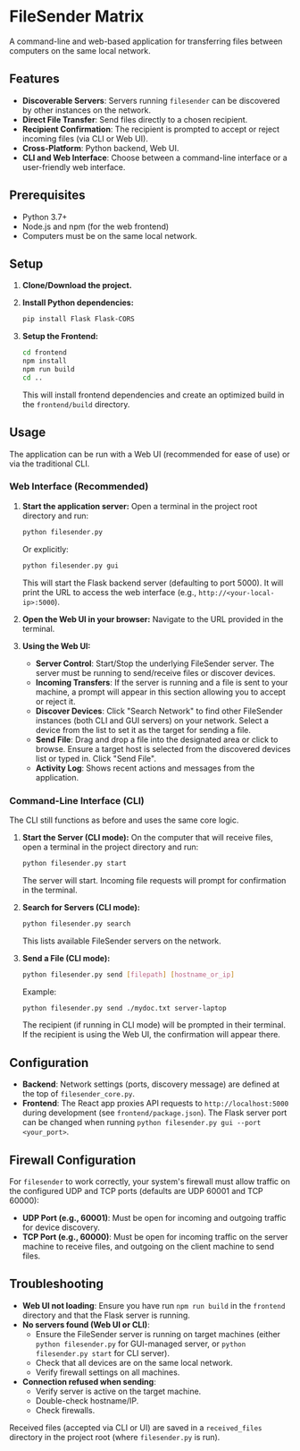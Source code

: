 # FileSender Matrix

A command-line and web-based application for transferring files between computers on the same local network.

## Features

* **Discoverable Servers**: Servers running `filesender` can be discovered by other instances on the network.
* **Direct File Transfer**: Send files directly to a chosen recipient.
* **Recipient Confirmation**: The recipient is prompted to accept or reject incoming files (via CLI or Web UI).
* **Cross-Platform**: Python backend, Web UI.
* **CLI and Web Interface**: Choose between a command-line interface or a user-friendly web interface.

## Prerequisites

* Python 3.7+
* Node.js and npm (for the web frontend)
* Computers must be on the same local network.

## Setup

1. **Clone/Download the project.**
2. **Install Python dependencies:**

    ```bash
    pip install Flask Flask-CORS
    ```

3. **Setup the Frontend:**

    ```bash
    cd frontend
    npm install
    npm run build
    cd ..
    ```

    This will install frontend dependencies and create an optimized build in the `frontend/build` directory.

## Usage

The application can be run with a Web UI (recommended for ease of use) or via the traditional CLI.

### Web Interface (Recommended)

1. **Start the application server:**
    Open a terminal in the project root directory and run:

    ```bash
    python filesender.py
    ```

    Or explicitly:

    ```bash
    python filesender.py gui
    ```

    This will start the Flask backend server (defaulting to port 5000). It will print the URL to access the web interface (e.g., `http://<your-local-ip>:5000`).

2. **Open the Web UI in your browser:**
    Navigate to the URL provided in the terminal.

3. **Using the Web UI:**
    * **Server Control**: Start/Stop the underlying FileSender server. The server must be running to send/receive files or discover devices.
    * **Incoming Transfers**: If the server is running and a file is sent to your machine, a prompt will appear in this section allowing you to accept or reject it.
    * **Discover Devices**: Click "Search Network" to find other FileSender instances (both CLI and GUI servers) on your network. Select a device from the list to set it as the target for sending a file.
    * **Send File**: Drag and drop a file into the designated area or click to browse. Ensure a target host is selected from the discovered devices list or typed in. Click "Send File".
    * **Activity Log**: Shows recent actions and messages from the application.

### Command-Line Interface (CLI)

The CLI still functions as before and uses the same core logic.

1. **Start the Server (CLI mode):**
    On the computer that will receive files, open a terminal in the project directory and run:

    ```bash
    python filesender.py start
    ```

    The server will start. Incoming file requests will prompt for confirmation in the terminal.

2. **Search for Servers (CLI mode):**

    ```bash
    python filesender.py search
    ```

    This lists available FileSender servers on the network.

3. **Send a File (CLI mode):**

    ```bash
    python filesender.py send [filepath] [hostname_or_ip]
    ```

    Example:

    ```bash
    python filesender.py send ./mydoc.txt server-laptop
    ```

    The recipient (if running in CLI mode) will be prompted in their terminal. If the recipient is using the Web UI, the confirmation will appear there.

## Configuration

* **Backend**: Network settings (ports, discovery message) are defined at the top of `filesender_core.py`.
* **Frontend**: The React app proxies API requests to `http://localhost:5000` during development (see `frontend/package.json`). The Flask server port can be changed when running `python filesender.py gui --port <your_port>`.

## Firewall Configuration

For `filesender` to work correctly, your system's firewall must allow traffic on the configured UDP and TCP ports (defaults are UDP 60001 and TCP 60000):

* **UDP Port (e.g., 60001)**: Must be open for incoming and outgoing traffic for device discovery.
* **TCP Port (e.g., 60000)**: Must be open for incoming traffic on the server machine to receive files, and outgoing on the client machine to send files.

## Troubleshooting

* **Web UI not loading**: Ensure you have run `npm run build` in the `frontend` directory and that the Flask server is running.
* **No servers found (Web UI or CLI)**:
  * Ensure the FileSender server is running on target machines (either `python filesender.py` for GUI-managed server, or `python filesender.py start` for CLI server).
  * Check that all devices are on the same local network.
  * Verify firewall settings on all machines.
* **Connection refused when sending**:
  * Verify server is active on the target machine.
  * Double-check hostname/IP.
  * Check firewalls.

Received files (accepted via CLI or UI) are saved in a `received_files` directory in the project root (where `filesender.py` is run).
